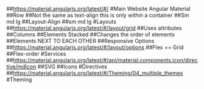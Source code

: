 ##https://material.angularjs.org/latest/#/
#Main Website Angular Material
##Row
##Not the same as text-align this is only within a container
##Sm md lg 
##Layout-Align
##sm md lg
#Layouts
##https://material.angularjs.org/latest/#/layout/grid
##Uses attributes
##Columns
##Elements Stacked
##Changes the order of elements
##Elements NEXT TO EACH OTHER
##Responsive Options
##https://material.angularjs.org/latest/#/layout/options
##Flex == Grid
##Flex-order
#Services
##https://material.angularjs.org/latest/#/api/material.components.icon/directive/mdIcon
##SVG
##Icons
#Directives
##https://material.angularjs.org/latest/#/Theming/04_multiple_themes
#Theming
